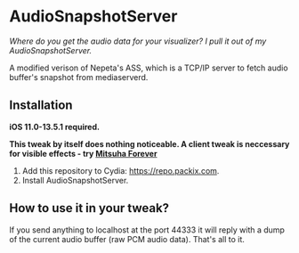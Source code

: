 # AudioSnapshotServer

*Where do you get the audio data for your visualizer? I pull it out of my AudioSnapshotServer.*

A modified verison of Nepeta's ASS, which is a TCP/IP server to fetch audio buffer's snapshot from mediaserverd.

## Installation

**iOS 11.0-13.5.1 required.**

**This tweak by itself does nothing noticeable. A client tweak is neccessary for visible effects - try [Mitsuha Forever](https://github.com/ryannair05/MitsuhaForever/)**

1. Add this repository to Cydia: https://repo.packix.com.
2. Install AudioSnapshotServer.

## How to use it in your tweak?

If you send anything to localhost at the port 44333 it will reply with a dump of the current audio buffer (raw PCM audio data). That's all to it.
